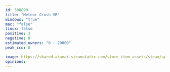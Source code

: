 ```yaml
---
id: 508890
title: "Meteor Crush VR"
windows: "true"
mac: "false"
linux: false
positive: 3
negative: 0
estimated_owners: "0 - 20000"
peak_ccu: 0

image: https://shared.akamai.steamstatic.com/store_item_assets/steam/apps/508890/header.jpg?t=1471371734
opinions:
---
```

